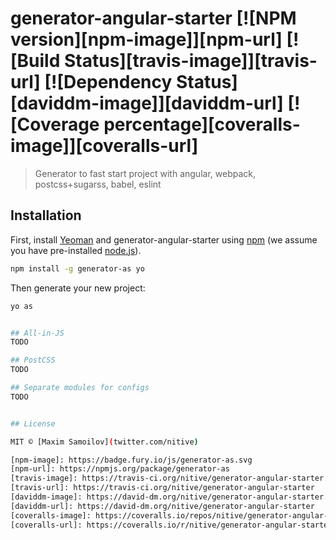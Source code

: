 # generator-angular-starter [![NPM version][npm-image]][npm-url] [![Build Status][travis-image]][travis-url] [![Dependency Status][daviddm-image]][daviddm-url] [![Coverage percentage][coveralls-image]][coveralls-url]
> Generator to fast start project with angular, webpack, postcss+sugarss, babel, eslint

## Installation

First, install [Yeoman](http://yeoman.io) and generator-angular-starter using [npm](https://www.npmjs.com/) (we assume you have pre-installed [node.js](https://nodejs.org/)).

```bash
npm install -g generator-as yo
```

Then generate your new project:

```bash
yo as


## All-in-JS
TODO

## PostCSS
TODO

## Separate modules for configs
TODO


## License

MIT © [Maxim Samoilov](twitter.com/nitive)

[npm-image]: https://badge.fury.io/js/generator-as.svg
[npm-url]: https://npmjs.org/package/generator-as
[travis-image]: https://travis-ci.org/nitive/generator-angular-starter.svg?branch=master
[travis-url]: https://travis-ci.org/nitive/generator-angular-starter
[daviddm-image]: https://david-dm.org/nitive/generator-angular-starter.svg?theme=shields.io
[daviddm-url]: https://david-dm.org/nitive/generator-angular-starter
[coveralls-image]: https://coveralls.io/repos/nitive/generator-angular-starter/badge.svg
[coveralls-url]: https://coveralls.io/r/nitive/generator-angular-starter

